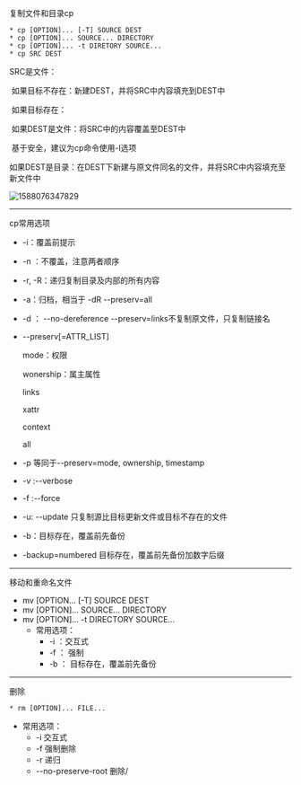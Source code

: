复制文件和目录cp

	* cp [OPTION]... [-T] SOURCE DEST
	* cp [OPTION]... SOURCE... DIRECTORY
	* cp [OPTION]... -t DIRETORY SOURCE...
	* cp SRC DEST

SRC是文件：

​	如果目标不存在：新建DEST，并将SRC中内容填充到DEST中

​	如果目标存在：

​		如果DEST是文件：将SRC中的内容覆盖至DEST中

​				基于安全，建议为cp命令使用-I选项

​		如果DEST是目录：在DEST下新建与原文件同名的文件，并将SRC中内容填充至新文件中

![1588076347829](C:\Users\hl2333\AppData\Roaming\Typora\typora-user-images\1588076347829.png)

------

cp常用选项

 * -i：覆盖前提示

 * -n ：不覆盖，注意两者顺序

 * -r, -R：递归复制目录及内部的所有内容

 * -a：归档，相当于 -dR --preserv=all

 * -d ： --no-dereference --preserv=links不复制原文件，只复制链接名

 * --preserv[=ATTR_LIST]

   mode：权限

   wonership：属主属性

   links

   xattr

   context

   all

* -p 等同于--preserv=mode, ownership, timestamp

* -v :--verbose

* -f :--force

* -u: --update 只复制源比目标更新文件或目标不存在的文件 

* -b：目标存在，覆盖前先备份 

* -backup=numbered 目标存在，覆盖前先备份加数字后缀

----------



移动和重命名文件

* mv [OPTION... [-T] SOURCE DEST
* mv [OPTION]... SOURCE... DIRECTORY 
* mv [OPTION]...  -t  DIRECTORY SOURCE...
  * 常用选项：
    * -i ：交互式
    * -f ： 强制
    * -b ： 目标存在，覆盖前先备份

-------

删除

	* rm [OPTION]... FILE...
 * 常用选项：
   	* -i 交互式
   	* -f 强制删除
   	* -r 递归
   	* --no-preserve-root 删除/